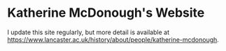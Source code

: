 # Katherine McDonough's Website

I update this site regularly, but more detail is available at https://www.lancaster.ac.uk/history/about/people/katherine-mcdonough.
